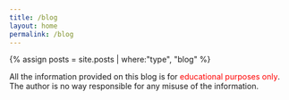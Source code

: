 ```yaml
---
title: /blog
layout: home
permalink: /blog
---
```

{% assign posts = site.posts | where:"type", "blog" %}

<p style="display:inline;">All the information provided on this blog is for <div style="color:red;display:inline;">educational purposes only</div>. The author is no way responsible for any misuse of the information.</p>
&nbsp;
